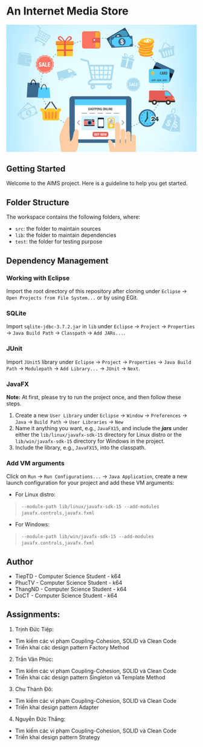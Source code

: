 #  An Internet Media Store
<p align="center">
  <img src="dp-case-study/src/main/resources/assets/images/aims_cover_image.png" />
</p>

## Getting Started

Welcome to the AIMS project. Here is a guideline to help you get started.

## Folder Structure

The workspace contains the following folders, where:

- `src`: the folder to maintain sources
- `lib`: the folder to maintain dependencies
- `test`: the folder for testing purpose

## Dependency Management
### Working with Eclipse
Import the root directory of this repository after cloning under `Eclipse` -> `Open Projects from File System...` or by using EGit.

### SQLite
Import `sqlite-jdbc-3.7.2.jar` in `lib` under `Eclipse` -> `Project` -> `Properties` -> `Java Build Path` -> `Classpath` -> `Add JARs...`.


### JUnit
Import `JUnit5` library under `Eclipse` -> `Project` -> `Properties` -> `Java Build Path` -> `Modulepath` -> `Add Library...` -> `JUnit` -> `Next`.

### JavaFX
**Note:** At first, please try to run the project once, and then follow these steps.
1. Create a new `User Library` under `Eclipse` -> `Window` -> `Preferences` -> `Java` -> `Build Path` -> `User Libraries` -> `New`
2. Name it anything you want, e.g., `JavaFX15`, and include the ***jars*** under either the `lib/linux/javafx-sdk-15` directory for Linux distro or the `lib/win/javafx-sdk-15` directory for Windows in the project.
3. Include the library, e.g., `JavaFX15`, into the classpath.

### Add VM arguments
Click on `Run` -> `Run Configurations...`  -> `Java Application`, create a new launch configuration for your project and add these VM arguments:
- For Linux distro: 
> `--module-path lib/linux/javafx-sdk-15 --add-modules javafx.controls,javafx.fxml`
- For Windows:
> `--module-path lib/win/javafx-sdk-15 --add-modules javafx.controls,javafx.fxml`

## Author
- TiepTD - Computer Science Student - k64
- PhucTV   - Computer Science Student - k64
- ThangND   - Computer Science Student - k64
- DoCT  - Computer Science Student - k64

## Assignments:
1. Trịnh Đức Tiệp:
- Tìm kiếm các vi phạm Coupling-Cohesion, SOLID và Clean Code
- Triển khai các design pattern Factory Method
2. Trần Văn Phúc:
- Tìm kiếm các vi phạm Coupling-Cohesion, SOLID và Clean Code
- Triển khai các design pattern Singleton và Template Method
3. Chu Thành Đô:
- Tìm kiếm các vi phạm Coupling-Cohesion, SOLID và Clean Code
- Triển khai design pattern Adapter
4. Nguyễn Đức Thắng:
- Tìm kiếm các vi phạm Coupling-Cohesion, SOLID và Clean Code
- Triển khai design pattern Strategy

